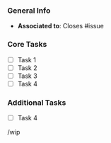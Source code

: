 ### General Info

+ **Associated to**: Closes #issue

### Core Tasks

- [ ] Task 1
- [ ] Task 2
- [ ] Task 3
- [ ] Task 4

### Additional Tasks

- [ ] Task 4

<!-- Quick Actions -->

/wip
